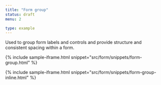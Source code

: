 ```yaml
---
title: "Form group"
status: draft
menu: 2

type: example
---
```


Used to group form labels and controls and provide structure and consistent spacing within a form.

{% include sample-iframe.html snippet="src/form/snippets/form-group.html" %}

{% include sample-iframe.html snippet="src/form/snippets/form-group-inline.html" %}